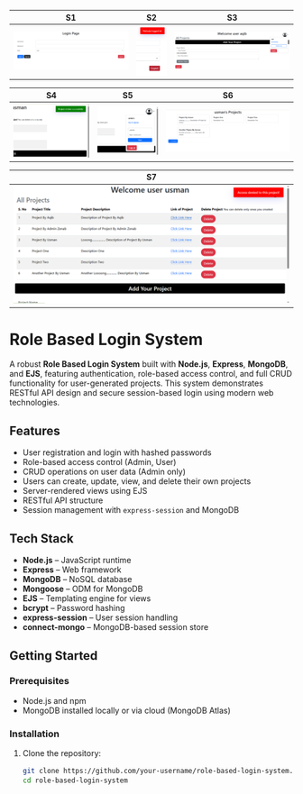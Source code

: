 | S1 | S2 | S3 |
|----|----|----|
| ![](Screenshots/Screenshot%20%285%29.png) | ![](Screenshots/Screenshot%20%287%29.png) | ![](Screenshots/Screenshot%20%289%29.png) |

| S4 | S5 | S6 |
|----|----|----|
| ![](Screenshots/Screenshot%20%2813%29.png) | ![](Screenshots/Screenshot%20%2814%29.png) | ![](Screenshots/Screenshot%20%2815%29.png) |

| S7 |
|----|
| ![](Screenshots/Screenshot%20%2816%29.png) |

# Role Based Login System

A robust **Role Based Login System** built with **Node.js**, **Express**, **MongoDB**, and **EJS**, featuring authentication, role-based access control, and full CRUD functionality for user-generated projects. This system demonstrates RESTful API design and secure session-based login using modern web technologies.

## Features

- User registration and login with hashed passwords
- Role-based access control (Admin, User)
- CRUD operations on user data (Admin only)
- Users can create, update, view, and delete their own projects
- Server-rendered views using EJS
- RESTful API structure
- Session management with `express-session` and MongoDB

## Tech Stack

- **Node.js** – JavaScript runtime
- **Express** – Web framework
- **MongoDB** – NoSQL database
- **Mongoose** – ODM for MongoDB
- **EJS** – Templating engine for views
- **bcrypt** – Password hashing
- **express-session** – User session handling
- **connect-mongo** – MongoDB-based session store

## Getting Started

### Prerequisites

- Node.js and npm
- MongoDB installed locally or via cloud (MongoDB Atlas)

### Installation

1. Clone the repository:
   ```bash
   git clone https://github.com/your-username/role-based-login-system.git
   cd role-based-login-system
